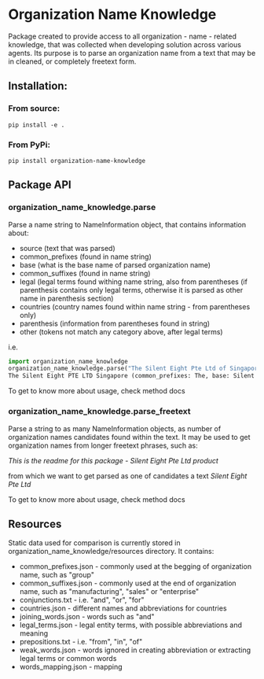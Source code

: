 # Organization Name Knowledge

Package created to provide access to all organization - name - related knowledge, that was collected when developing
solution across various agents. Its purpose is to parse an organization name from a text that may be in cleaned, 
or completely freetext form.

## Installation:
### From source:
```pip install -e .```
### From PyPi:
```pip install organization-name-knowledge```

## Package API

### organization_name_knowledge.parse
Parse a name string to NameInformation object, that contains information about:
- source (text that was parsed)
- common_prefixes (found in name string)
- base (what is the base name of parsed organization name)
- common_suffixes (found in name string)
- legal (legal terms found withing name string, also from parentheses 
  (if parenthesis contains only legal terms, otherwise it is parsed as other name in parenthesis section)
- countries (country names found within name string - from parentheses only)
- parenthesis (information from parentheses found in string)
- other (tokens not match any category above, after legal terms)

i.e.
```python
import organization_name_knowledge
organization_name_knowledge.parse("The Silent Eight Pte Ltd of Singapore")
The Silent Eight PTE LTD Singapore (common_prefixes: The, base: Silent Eight, legal: Pte Ltd, countries: Singapore, other: of)
```
To get to know more about usage, check method docs

### organization_name_knowledge.parse_freetext
Parse a string to as many NameInformation objects, as number of organization names candidates found within the text.
It may be used to get organization names from longer freetext phrases, such as:

*This is the readme for this package - Silent Eight Pte Ltd product*

from which we want to get parsed as one of candidates a text *Silent Eight Pte Ltd*

To get to know more about usage, check method docs

## Resources

Static data used for comparison is currently stored in organization_name_knowledge/resources directory. It contains:
* common_prefixes.json - commonly used at the begging of organization name, such as "group"
* common_suffixes.json - commonly used at the end of organization name, such as "manufacturing", "sales" or "enterprise"
* conjunctions.txt - i.e. "and", "or", "for"
* countries.json - different names and abbreviations for countries
* joining_words.json - words such as "and"
* legal_terms.json - legal entity terms, with possible abbreviations and meaning
* prepositions.txt - i.e. "from", "in", "of"
* weak_words.json - words ignored in creating abbreviation or extracting legal terms or common words
* words_mapping.json - mapping 
